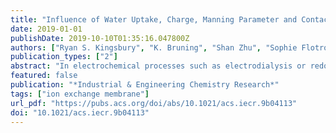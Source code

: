 ```yaml
---
title: "Influence of Water Uptake, Charge, Manning Parameter and Contact Angle on Water and Salt Transport in Commercial Ion Exchange Membranes"
date: 2019-01-01
publishDate: 2019-10-10T01:35:16.047800Z
authors: ["Ryan S. Kingsbury", "K. Bruning", "Shan Zhu", "Sophie Flotron", "Cass T. Miller", "Orlando Coronell"]
publication_types: ["2"]
abstract: "In electrochemical processes such as electrodialysis or redox flow batteries, where ion exchange membranes (IEMs) play a critical role in process performance, energy losses can be reduced by minimizing the permeability of IEMs to water and salt. In pure, homogeneous polymer membranes, water permeability is known to be controlled by the size of the free volume elements. However, there is very limited evidence concerning the extent to which this theory applies to practical, commercial IEMs, which frequently have more complex structures. We recently reported water and salt transport characteristics (i.e., permeability, partition, and diffusion coefficients) of 20 commercial IEMs, and demonstrated that water and salt transport were governed primarily by the microstructure of the membrane rather than the polymer chemistry. To further investigate the factors that determine water and salt transport in commercial IEMs, in this study we adopted a statistical approach informed by free volume theory and other literature to examine relationships between transport characteristics and water uptake (i.e., swelling) in addition to fixed charge concentration, ion exchange capacity (IEC), Manning parameter, and contact angle. Our analysis shows that water uptake had the strongest correlation with water and salt transport in commercial IEMs, which is consistent with the predictions of free volume theory for homogeneous polymers; however, the relationship observed between water uptake and permeability in commercial membranes was not as straightforward as that reported in the literature for homogeneous polymers. Membrane charge (IEC) was also correlated with permeability and diffusion coefficients, but to a more limited extent than water uptake, while the Manning parameter and contact angle did not appear to be correlated to any transport properties. Furthermore, there are indications that microstructural differences among membranes may significantly affect permeability. Therefore, further study of IEM microstructure, e.g., phase separation, is an important strategy for advancing the development of commercial IEMs."
featured: false
publication: "*Industrial & Engineering Chemistry Research*"
tags: ["ion exchange membrane"]
url_pdf: "https://pubs.acs.org/doi/abs/10.1021/acs.iecr.9b04113"
doi: "10.1021/acs.iecr.9b04113"
---
```


